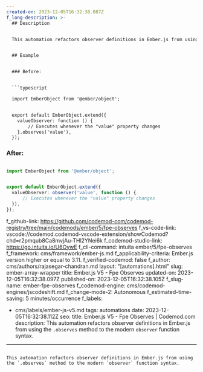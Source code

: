 ```yaml
---
created-on: 2023-12-05T16:32:38.087Z
f_long-description: >-
  ## Description


  This automation refactors observer definitions in Ember.js from using the `.observes` method to the modern `observer` function syntax.


  ## Example


  ### Before:


  ```typescript

  import EmberObject from '@ember/object';


  export default EmberObject.extend({
  	valueObserver: function () {
  		// Executes whenever the "value" property changes
  	}.observes('value'),
  });

  ```


  ### After:


  ```typescript

  import EmberObject from '@ember/object';


  export default EmberObject.extend({
  	valueObserver: observer('value', function () {
  		// Executes whenever the "value" property changes
  	}),
  });

  ```
f_github-link: https://github.com/codemod-com/codemod-registry/tree/main/codemods/ember/5/fpe-observes
f_vs-code-link: vscode://codemod.codemod-vscode-extension/showCodemod?chd=r2pmqub8Ca8mvjAu-THl2YNei6k
f_codemod-studio-link: https://go.intuita.io/U6OywE
f_cli-command: intuita ember/5/fpe-observes
f_framework: cms/framework/ember-js.md
f_applicability-criteria: Ember.js version higher or equal to 3.11.
f_verified-codemod: false
f_author: cms/authors/rajasegar-chandran.md
layout: "[automations].html"
slug: ember-array-wrapper
title: Ember.js V5 - Fpe Observes
updated-on: 2023-12-05T16:32:38.097Z
published-on: 2023-12-05T16:32:38.105Z
f_slug-name: ember-fpe-observes
f_codemod-engine: cms/codemod-engines/jscodeshift.md
f_change-mode-2: Autonomous
f_estimated-time-saving: 5 minutes/occurrence
f_labels:
  - cms/labels/ember-js-v5.md
tags: automations
date: 2023-12-05T16:32:38.112Z
seo:
  title: Ember.js V5 - Fpe Observes | Codemod.com
  description: This automation refactors observer definitions in Ember.js from
    using the `.observes` method to the modern `observer` function syntax.
---
```

This automation refactors observer definitions in Ember.js from using the `.observes` method to the modern `observer` function syntax.